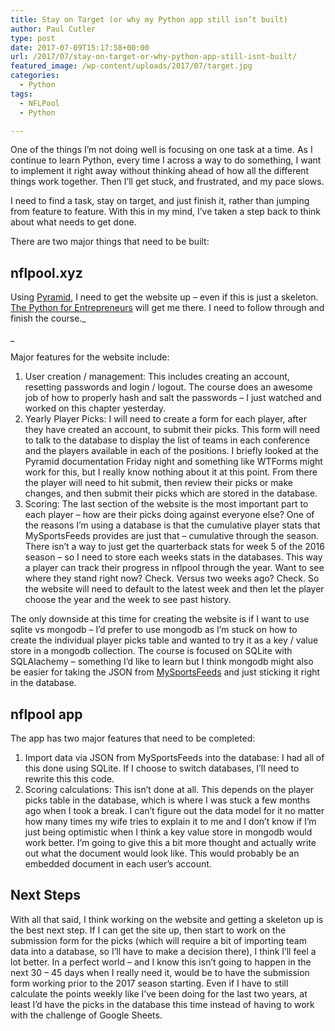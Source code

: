```yaml
---
title: Stay on Target (or why my Python app still isn’t built)
author: Paul Cutler
type: post
date: 2017-07-09T15:17:58+00:00
url: /2017/07/stay-on-target-or-why-python-app-still-isnt-built/
featured_image: /wp-content/uploads/2017/07/target.jpg
categories:
  - Python
tags:
  - NFLPool
  - Python

---
```

One of the things I’m not doing well is focusing on one task at a time. As I continue to learn Python, every time I across a way to do something, I want to implement it right away without thinking ahead of how all the different things work together. Then I’ll get stuck, and frustrated, and my pace slows.

I need to find a task, stay on target, and just finish it, rather than jumping from feature to feature. With this in my mind, I’ve taken a step back to think about what needs to get done.

There are two major things that need to be built:

## nflpool.xyz

Using [Pyramid][1], I need to get the website up &#8211; even if this is just a skeleton. [The Python for Entrepreneurs][2] will get me there. I need to follow through and finish the course._
  
_ 

Major features for the website include:

  1. User creation / management: This includes creating an account, resetting passwords and login / logout. The course does an awesome job of how to properly hash and salt the passwords &#8211; I just watched and worked on this chapter yesterday.
  2. Yearly Player Picks: I will need to create a form for each player, after they have created an account, to submit their picks. This form will need to talk to the database to display the list of teams in each conference and the players available in each of the positions. I briefly looked at the Pyramid documentation Friday night and something like WTForms might work for this, but I really know nothing about it at this point. From there the player will need to hit submit, then review their picks or make changes, and then submit their picks which are stored in the database.
  3. Scoring: The last section of the website is the most important part to each player &#8211; how are their picks doing against everyone else? One of the reasons I’m using a database is that the cumulative player stats that MySportsFeeds provides are just that &#8211; cumulative through the season. There isn’t a way to just get the quarterback stats for week 5 of the 2016 season &#8211; so I need to store each weeks stats in the databases. This way a player can track their progress in nflpool through the year. Want to see where they stand right now? Check. Versus two weeks ago? Check. So the website will need to default to the latest week and then let the player choose the year and the week to see past history.

The only downside at this time for creating the website is if I want to use sqlite vs mongodb &#8211; I’d prefer to use mongodb as I’m stuck on how to create the individual player picks table and wanted to try it as a key / value store in a mongodb collection. The course is focused on SQLite with SQLAlachemy &#8211; something I’d like to learn but I think mongodb might also be easier for taking the JSON from [MySportsFeeds][3] and just sticking it right in the database.

## nflpool app

The app has two major features that need to be completed:

  1. Import data via JSON from MySportsFeeds into the database: I had all of this done using SQLite. If I choose to switch databases, I’ll need to rewrite this this code.
  2. Scoring calculations: This isn’t done at all. This depends on the player picks table in the database, which is where I was stuck a few months ago when I took a break. I can’t figure out the data model for it no matter how many times my wife tries to explain it to me and I don’t know if I’m just being optimistic when I think a key value store in mongodb would work better. I’m going to give this a bit more thought and actually write out what the document would look like. This would probably be an embedded document in each user’s account.

## Next Steps

With all that said, I think working on the website and getting a skeleton up is the best next step. If I can get the site up, then start to work on the submission form for the picks (which will require a bit of importing team data into a database, so I’ll have to make a decision there), I think I’ll feel a lot better. In a perfect world &#8211; and I know this isn’t going to happen in the next 30 &#8211; 45 days when I really need it, would be to have the submission form working prior to the 2017 season starting. Even if I have to still calculate the points weekly like I’ve been doing for the last two years, at least I’d have the picks in the database this time instead of having to work with the challenge of Google Sheets.

 [1]: https://trypyramid.com/
 [2]: #
 [3]: http://www.mysportsfeeds.com